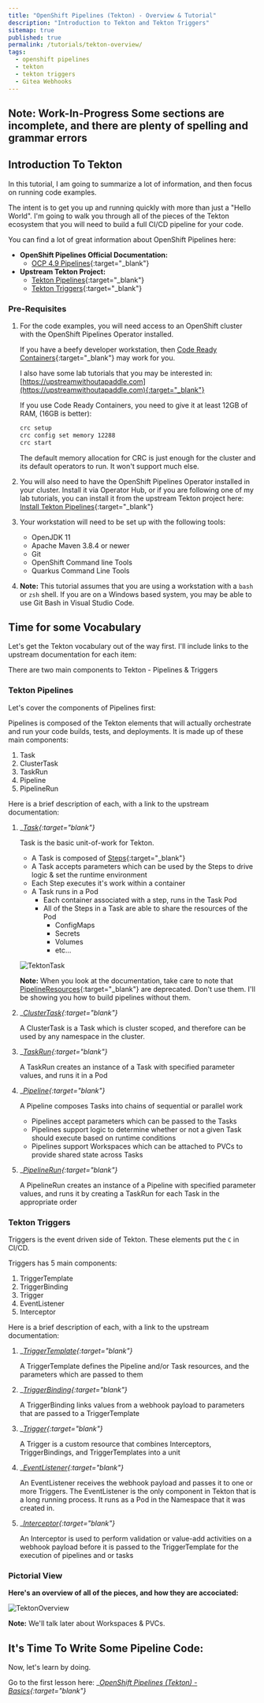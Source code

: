 ```yaml
---
title: "OpenShift Pipelines (Tekton) - Overview & Tutorial"
description: "Introduction to Tekton and Tekton Triggers"
sitemap: true
published: true
permalink: /tutorials/tekton-overview/
tags:
  - openshift pipelines
  - tekton
  - tekton triggers
  - Gitea Webhooks
---
```

## __Note: Work-In-Progress__ Some sections are incomplete, and there are plenty of spelling and grammar errors

## Introduction To Tekton

In this tutorial, I am going to summarize a lot of information, and then focus on running code examples.

The intent is to get you up and running quickly with more than just a "Hello World".  I'm going to walk you through all of the pieces of the Tekton ecosystem that you will need to build a full CI/CD pipeline for your code.

You can find a lot of great information about OpenShift Pipelines here:

* __OpenShift Pipelines Official Documentation:__
  * [OCP 4.9 Pipelines](https://access.redhat.com/documentation/en-us/openshift_container_platform/4.9/html/cicd/pipelines){:target="_blank"}
* __Upstream Tekton Project:__
  * [Tekton Pipelines](https://github.com/tektoncd/pipeline){:target="_blank"}
  * [Tekton Triggers](https://github.com/tektoncd/triggers){:target="_blank"}

### Pre-Requisites

1. For the code examples, you will need access to an OpenShift cluster with the OpenShift Pipelines Operator installed.

   If you have a beefy developer workstation, then [Code Ready Containers](https://cloud.redhat.com/openshift/create/local){:target="_blank"} may work for you.

   I also have some lab tutorials that you may be interested in: [https://upstreamwithoutapaddle.com](https://upstreamwithoutapaddle.com){:target="_blank"}

   If you use Code Ready Containers, you need to give it at least 12GB of RAM, (16GB is better):

   ```bash
   crc setup
   crc config set memory 12288
   crc start
   ```

   The default memory allocation for CRC is just enough for the cluster and its default operators to run.  It won't support much else.

1. You will also need to have the OpenShift Pipelines Operator installed in your cluster.  Install it via Operator Hub, or if you are following one of my lab tutorials, you can install it from the upstream Tekton project here: [Install Tekton Pipelines](/home-lab/tekton-install/){:target="_blank"}

1. Your workstation will need to be set up with the following tools:

   * OpenJDK 11
   * Apache Maven 3.8.4 or newer
   * Git
   * OpenShift Command line Tools
   * Quarkus Command Line Tools

1. __Note:__ This tutorial assumes that you are using a workstation with a `bash` or `zsh` shell.  If you are on a Windows based system, you may be able to use Git Bash in Visual Studio Code.

## Time for some Vocabulary

Let's get the Tekton vocabulary out of the way first.  I'll include links to the upstream documentation for each item:

There are two main components to Tekton - Pipelines & Triggers

### Tekton Pipelines

Let's cover the components of Pipelines first:

Pipelines is composed of the Tekton elements that will actually orchestrate and run your code builds, tests, and deployments.  It is made up of these main components:

1. Task
1. ClusterTask
1. TaskRun
1. Pipeline
1. PipelineRun

Here is a brief description of each, with a link to the upstream documentation:

1. __[Task](https://github.com/tektoncd/pipeline/blob/main/docs/tasks.md){:target="_blank"}__

   Task is the basic unit-of-work for Tekton.

   * A Task is composed of [Steps](https://github.com/tektoncd/pipeline/blob/main/docs/tasks.md#defining-steps){:target="_blank"}
   * A Task accepts parameters which can be used by the Steps to drive logic & set the runtime environment
   * Each Step executes it's work within a container
   * A Task runs in a Pod
     * Each container associated with a step, runs in the Task Pod
     * All of the Steps in a Task are able to share the resources of the Pod
       * ConfigMaps
       * Secrets
       * Volumes
       * etc...
  
   ![TektonTask](/_pages/tutorials/images/TektonTask.png)

   __Note:__ When you look at the documentation, take care to note that [PipelineResources](https://github.com/tektoncd/pipeline/blob/main/docs/resources.md){:target="_blank"} are deprecated.  Don't use them.  I'll be showing you how to build pipelines without them.

1. __[ClusterTask](https://github.com/tektoncd/pipeline/blob/main/docs/tasks.md#task-vs-clustertask){:target="_blank"}__

   A ClusterTask is a Task which is cluster scoped, and therefore can be used by any namespace in the cluster.

1. __[TaskRun](https://github.com/tektoncd/pipeline/blob/main/docs/taskruns.md){:target="_blank"}__

   A TaskRun creates an instance of a Task with specified parameter values, and runs it in a Pod

1. __[Pipeline](https://github.com/tektoncd/pipeline/blob/main/docs/pipelines.md){:target="_blank"}__

   A Pipeline composes Tasks into chains of sequential or parallel work

   * Pipelines accept parameters which can be passed to the Tasks
   * Pipelines support logic to determine whether or not a given Task should execute based on runtime conditions
   * Pipelines support Workspaces which can be attached to PVCs to provide shared state across Tasks

1. __[PipelineRun](https://github.com/tektoncd/pipeline/blob/main/docs/pipelineruns.md){:target="_blank"}__

   A PipelineRun creates an instance of a Pipeline with specified parameter values, and runs it by creating a TaskRun for each Task in the appropriate order

### Tekton Triggers

Triggers is the event driven side of Tekton.  These elements put the `C` in CI/CD.

Triggers has 5 main components:

1. TriggerTemplate
1. TriggerBinding
1. Trigger
1. EventListener
1. Interceptor

Here is a brief description of each, with a link to the upstream documentation:

1. __[TriggerTemplate](https://github.com/tektoncd/triggers/blob/main/docs/triggertemplates.md){:target="_blank"}__

   A TriggerTemplate defines the Pipeline and/or Task resources, and the parameters which are passed to them

1. __[TriggerBinding](https://github.com/tektoncd/triggers/blob/main/docs/triggerbindings.md){:target="_blank"}__

   A TriggerBinding links values from a webhook payload to parameters that are passed to a TriggerTemplate

1. __[Trigger](https://github.com/tektoncd/triggers/blob/main/docs/triggers.md){:target="_blank"}__

   A Trigger is a custom resource that combines Interceptors, TriggerBindings, and TriggerTemplates into a unit

1. __[EventListener](https://github.com/tektoncd/triggers/blob/main/docs/eventlisteners.md){:target="_blank"}__

   An EventListener receives the webhook payload and passes it to one or more Triggers.  The EventListener is the only component in Tekton that is a long running process.  It runs as a Pod in the Namespace that it was created in.

1. __[Interceptor](https://github.com/tektoncd/triggers/blob/main/docs/interceptors.md){:target="_blank"}__

   An Interceptor is used to perform validation or value-add activities on a webhook payload before it is passed to the TriggerTemplate for the execution of pipelines and or tasks

### Pictorial View

__Here's an overview of all of the pieces, and how they are accociated:__

![TektonOverview](/_pages/tutorials/images/TektonOverview.png)

__Note:__ We'll talk later about Workspaces & PVCs.

## It's Time To Write Some Pipeline Code:

Now, let's learn by doing.

Go to the first lesson here: __[OpenShift Pipelines (Tekton) - Basics](/tutorials/tekton-basics/){:target="_blank"}__
